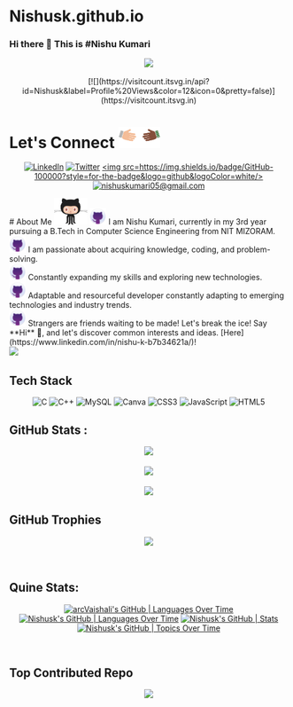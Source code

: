 # Nishusk.github.io
### Hi there 👋 This is #Nishu Kumari


<p align="center">
  <a href="https://github.com/Nishusk/readme-typing-svg"><img src="https://readme-typing-svg.herokuapp.com/?lines=Passionate%20about%20coding;Learning%20HTML%2C%20CSS%2C%20and%20JavaScript;Building%20responsive%20websites;Excited%20to%20explore%20web%20development%20frameworks&font=Fira%20Code&center=true&width=440&height=45&color=0099ff&vCenter=true&size=22"></a>
</p>


<div align="center">     
[![](https://visitcount.itsvg.in/api?id=Nishusk&label=Profile%20Views&color=12&icon=0&pretty=false)](https://visitcount.itsvg.in)

<!-- https://quotes-github-readme.vercel.app/api?type=horizontal&theme=radical -->
</div>

# Let's Connect <img src="./img/HeftyGreenAidi-max-1mb.gif" height="38px">

<div align="center">
 
 [![LinkedIn](https://img.shields.io/badge/LinkedIn-%230077B5.svg?logo=linkedin&logoColor=white)](https://www.linkedin.com/in/nishu-k-b7b34621a/) [![Twitter](https://img.shields.io/badge/Twitter-%231DA1F2.svg?logo=Twitter&logoColor=white)](https://twitter.com/Nishusk05?t=QuTS5y4NNoFHpjdx9tNrnQ&s=09) 
 <a href="https://github.com/Nishusk" target="_blank">
<img src=https://img.shields.io/badge/GitHub-100000?style=for-the-badge&logo=github&logoColor=white/>
</a>
<a href="mailto:nishuskumari05@gmail.com" target="_blank">
<img src="https://img.shields.io/badge/Gmail-D14836?style=for-the-badge&logo=gmail&logoColor=white" alt=nishuskumari05@gmail.com />
</a>

</div>
# About Me <img src="./img/gif.gif" height="48px">
<img src="https://github.com/Nishusk/Nishusk.github.io/blob/main/img/GitHub.webp" width="30" height="30"> I am Nishu Kumari, currently in my 3rd year pursuing a B.Tech in Computer Science Engineering from NIT MIZORAM.
<br />
<img src="https://github.com/Nishusk/Nishusk.github.io/blob/main/img/GitHub.webp" width="30" height="30"> I am passionate about acquiring knowledge, coding, and problem-solving.
<br />
<img src="https://github.com/Nishusk/Nishusk.github.io/blob/main/img/GitHub.webp" width="30" height="30"> Constantly expanding my skills and exploring new technologies.
<br />
<img src="https://github.com/Nishusk/Nishusk.github.io/blob/main/img/GitHub.webp" width="30" height="30"> Adaptable and resourceful developer constantly adapting to emerging technologies and industry trends.
<br />
<img src="https://github.com/Nishusk/Nishusk.github.io/blob/main/img/GitHub.webp" width="30" height="30"> Strangers are friends waiting to be made! Let's break the ice! Say **Hi** 👋, and let's discover common interests and ideas. [Here](https://www.linkedin.com/in/nishu-k-b7b34621a/)!
<br />

<img src="https://user-images.githubusercontent.com/73097560/115834477-dbab4500-a447-11eb-908a-139a6edaec5c.gif">



## Tech Stack
<div align="center">

![C](https://img.shields.io/badge/c-%2300599C.svg?style=for-the-badge&logo=c&logoColor=white) ![C++](https://img.shields.io/badge/c++-%2300599C.svg?style=for-the-badge&logo=c%2B%2B&logoColor=white) ![MySQL](https://img.shields.io/badge/mysql-%2300f.svg?style=for-the-badge&logo=mysql&logoColor=white) ![Canva](https://img.shields.io/badge/Canva-%2300C4CC.svg?style=for-the-badge&logo=Canva&logoColor=white)  ![CSS3](https://img.shields.io/badge/css3-%231572B6.svg?style=for-the-badge&logo=css3&logoColor=white) ![JavaScript](https://img.shields.io/badge/javascript-%23323330.svg?style=for-the-badge&logo=javascript&logoColor=%23F7DF1E) ![HTML5](https://img.shields.io/badge/html5-%23E34F26.svg?style=for-the-badge&logo=html5&logoColor=white)

</div>



## GitHub Stats :
<div align="center">
 
![](https://github-readme-stats.vercel.app/api?username=Nishusk&theme=dark-blue&hide_border=false&include_all_commits=false&count_private=true&bg_color=121212
) <br/><br/>
![](https://github-readme-streak-stats.herokuapp.com/?user=Nishusk&theme=dark&hide_border=false) <br/><br/>
![](https://github-readme-stats.vercel.app/api/top-langs/?username=Nishusk&theme=dark&hide_border=false&include_all_commits=false&count_private=true&layout=compact)
 
</div>



## GitHub Trophies
<div align="center">

![](https://github-trophies.vercel.app/?username=Nishusk&theme=onedark&no-frame=true&no-bg=true&margin-w=4
)
 
</div>

<br>

## Quine Stats:
<div align = "center">
 
[![arcVaishali's GitHub | Languages Over Time](https://stats.quine.sh/arcVaishali/languages-over-time?theme=dark)](https://quine.sh)
[![Nishusk's GitHub | Languages Over Time](https://stats.quine.sh/Nishusk/languages-over-time?theme=dark)](https://quine.sh)
[![Nishusk's GitHub | Stats](https://stats.quine.sh/Nishusk/github?theme=dark)](https://quine.sh)
[![Nishusk's GitHub | Topics Over Time](https://stats.quine.sh/Nishusk/topics-over-time?theme=dark)](https://quine.sh)

</div>

<br>

## Top Contributed Repo
<div align="center">

![](https://github-contributor-stats.vercel.app/api?username=Nishusk&limit=5&theme=dark&combine_all_yearly_contributions=true)
